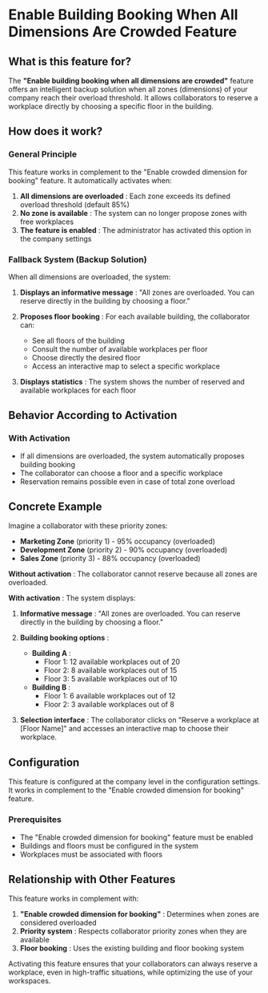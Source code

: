# Enable Building Booking When All Dimensions Are Crowded Feature

## What is this feature for?

The **"Enable building booking when all dimensions are crowded"** feature offers an intelligent backup solution when all zones (dimensions) of your company reach their overload threshold. It allows collaborators to reserve a workplace directly by choosing a specific floor in the building.

## How does it work?

### General Principle

This feature works in complement to the "Enable crowded dimension for booking" feature. It automatically activates when:

1. **All dimensions are overloaded** : Each zone exceeds its defined overload threshold (default 85%)
2. **No zone is available** : The system can no longer propose zones with free workplaces
3. **The feature is enabled** : The administrator has activated this option in the company settings

### Fallback System (Backup Solution)

When all dimensions are overloaded, the system:

1. **Displays an informative message** : "All zones are overloaded. You can reserve directly in the building by choosing a floor."

2. **Proposes floor booking** : For each available building, the collaborator can:
   - See all floors of the building
   - Consult the number of available workplaces per floor
   - Choose directly the desired floor
   - Access an interactive map to select a specific workplace

3. **Displays statistics** : The system shows the number of reserved and available workplaces for each floor

## Behavior According to Activation

### With Activation
- If all dimensions are overloaded, the system automatically proposes building booking
- The collaborator can choose a floor and a specific workplace
- Reservation remains possible even in case of total zone overload

## Concrete Example

Imagine a collaborator with these priority zones:
- **Marketing Zone** (priority 1) - 95% occupancy (overloaded)
- **Development Zone** (priority 2) - 90% occupancy (overloaded)  
- **Sales Zone** (priority 3) - 88% occupancy (overloaded)

**Without activation** : The collaborator cannot reserve because all zones are overloaded.

**With activation** : The system displays:
1. **Informative message** : "All zones are overloaded. You can reserve directly in the building by choosing a floor."

2. **Building booking options** :
   - **Building A** :
     - Floor 1: 12 available workplaces out of 20
     - Floor 2: 8 available workplaces out of 15
     - Floor 3: 5 available workplaces out of 10
   - **Building B** :
     - Floor 1: 6 available workplaces out of 12
     - Floor 2: 3 available workplaces out of 8

3. **Selection interface** : The collaborator clicks on "Reserve a workplace at [Floor Name]" and accesses an interactive map to choose their workplace.


## Configuration

This feature is configured at the company level in the configuration settings. It works in complement to the "Enable crowded dimension for booking" feature.

### Prerequisites
- The "Enable crowded dimension for booking" feature must be enabled
- Buildings and floors must be configured in the system
- Workplaces must be associated with floors


## Relationship with Other Features

This feature works in complement with:

1. **"Enable crowded dimension for booking"** : Determines when zones are considered overloaded
2. **Priority system** : Respects collaborator priority zones when they are available
3. **Floor booking** : Uses the existing building and floor booking system

Activating this feature ensures that your collaborators can always reserve a workplace, even in high-traffic situations, while optimizing the use of your workspaces.
